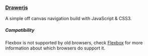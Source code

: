 ### [ Drawerjs ](http://drawerjs.rolandjitsu.com)

A simple off canvas navigation build with JavaScript &amp; CSS3.

##### Compatibility

Flexbox is not supported by old browsers, check [Flexbox](http://caniuse.com/flexbox) for more information about which browsers do support it.